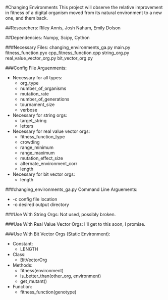 #Changing Environments
This project will observe the relative improvement in fitness of a digital organism moved from its natural environment to a new one, and them back.

##Researchers:
Riley Annis, Josh Nahum, Emily Dolson

##Dependencies:
Numpy, Scipy, Cython

###Necessary Files:
changing_environments_ga.py
main.py
fitness_function.pyx
cpp_fitness_function.cpp
string_org.py
real_value_vector_org.py
bit_vector_org.py

###Config File Arguenments:
* Necessary for all types:
  * org_type
  * number_of_organisms
  * mutation_rate
  * number_of_generations
  * tournament_size
  * verbose
* Necessary for string orgs:
  * target_string
  * letters
* Necessary for real value vector orgs:
  * fitness_function_type
  * crowding
  * range_minimum
  * range_maximum
  * mutation_effect_size
  * alternate_environment_corr
  * length
* Necessary for bit vector orgs:
  * length

###changing_environments_ga.py Command Line Arguements:
* -c  config file location
* -o  desired output directory

###Use With String Orgs:
Not used, possibly broken.

###Use With Real Value Vector Orgs:
I'll get to this soon, I promise.

###Use With Bit Vector Orgs (Static Environment):
* Constant:
  * LENGTH
* Class:
  * BitVectorOrg
* Methods:
  * fitness(environment)
  * is_better_than(other_org, environment)
  * get_mutant()
* Function:
  * fitness_function(genotype)

